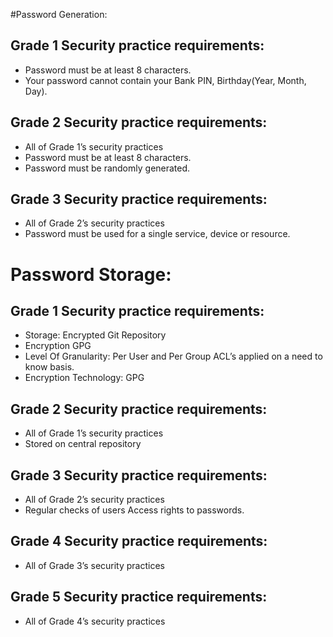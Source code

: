 #Password Generation: 
## Grade 1 Security practice requirements: 
* Password  must be at least 8 characters.
* Your password cannot contain your Bank PIN, Birthday(Year, Month, Day).

## Grade 2 Security practice requirements: 
* All of Grade 1’s security practices 
* Password  must be at least 8 characters.
* Password must be randomly generated. 

## Grade 3 Security practice requirements: 
* All of Grade 2’s security practices 
* Password must be used for a single service, device or resource. 

# Password Storage:
## Grade 1 Security practice requirements: 
* Storage:  Encrypted Git Repository 
* Encryption GPG
* Level Of Granularity:  Per User and Per Group ACL’s applied on a need to know basis. 
* Encryption Technology:  GPG

## Grade 2 Security practice requirements: 
* All of Grade 1’s security practices 
* Stored on central repository

## Grade 3 Security practice requirements: 
* All of Grade 2’s security practices 
* Regular checks of users Access rights to passwords.


## Grade 4 Security practice requirements: 
* All of Grade 3’s security practices 


## Grade 5 Security practice requirements: 
* All of Grade 4’s security practices 
